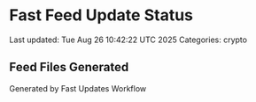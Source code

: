 # Fast Feed Update Status
Last updated: Tue Aug 26 10:42:22 UTC 2025
Categories: crypto

## Feed Files Generated

Generated by Fast Updates Workflow
